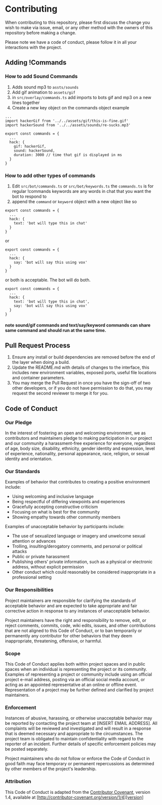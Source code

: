 # Contributing

When contributing to this repository, please first discuss the change you wish to make via issue,
email, or any other method with the owners of this repository before making a change. 

Please note we have a code of conduct, please follow it in all your interactions with the project.

## Adding !Commands

### How to add Sound Commands
1. Adds sound mp3 to `assts/sounds`
2. Add gif animation to `assets/gif`
3. in `src/overlay/commands.ts` add imports to bots gif and mp3 on a new lines together
4. Create a new key object on the commands object example
```
...
import hackerGif from '../../assets/gif/this-is-fine.gif'
import hackerSound from '../../assets/sounds/re-sucks.mp3'

export const commands = {
  ...
  hack: {
    gif: hackerGif,
    sound: hackerSound,
    duration: 3000 // time that gif is displayed in ms
  }
}
```

### How to add other types of commands
1. Edit `src/bot/commands.ts` or `src/bot/keywords.ts`
the `commands.ts` is for regular !commands 
keywords are any words in chat that you want the bot to respond to
2. append the `command` or `keyword` object with a new object like so
```
export const commands = {
  ...
  hack: {
    text: 'bot will type this in chat'
  }
}
```
or
```
export const commands = {
  ...
  hack: {
    say: 'bot will say this using vox'
  }
}
```
or both is acceptable. The bot will do both.
```
export const commands = {
  ...
  hack: {
    text: 'bot will type this in chat',
    say: 'bot will say this using vox'
  }
}
```

#### note sound/gif commands and text/say/keyword commands can share same command and should run at the same time.

## Pull Request Process

1. Ensure any install or build dependencies are removed before the end of the layer when doing a 
   build.
2. Update the README.md with details of changes to the interface, this includes new environment 
   variables, exposed ports, useful file locations and container parameters.
3. You may merge the Pull Request in once you have the sign-off of two other developers, or if you 
   do not have permission to do that, you may request the second reviewer to merge it for you.

## Code of Conduct

### Our Pledge

In the interest of fostering an open and welcoming environment, we as
contributors and maintainers pledge to making participation in our project and
our community a harassment-free experience for everyone, regardless of age, body
size, disability, ethnicity, gender identity and expression, level of experience,
nationality, personal appearance, race, religion, or sexual identity and
orientation.

### Our Standards

Examples of behavior that contributes to creating a positive environment
include:

* Using welcoming and inclusive language
* Being respectful of differing viewpoints and experiences
* Gracefully accepting constructive criticism
* Focusing on what is best for the community
* Showing empathy towards other community members

Examples of unacceptable behavior by participants include:

* The use of sexualized language or imagery and unwelcome sexual attention or
advances
* Trolling, insulting/derogatory comments, and personal or political attacks
* Public or private harassment
* Publishing others' private information, such as a physical or electronic
  address, without explicit permission
* Other conduct which could reasonably be considered inappropriate in a
  professional setting

### Our Responsibilities

Project maintainers are responsible for clarifying the standards of acceptable
behavior and are expected to take appropriate and fair corrective action in
response to any instances of unacceptable behavior.

Project maintainers have the right and responsibility to remove, edit, or
reject comments, commits, code, wiki edits, issues, and other contributions
that are not aligned to this Code of Conduct, or to ban temporarily or
permanently any contributor for other behaviors that they deem inappropriate,
threatening, offensive, or harmful.

### Scope

This Code of Conduct applies both within project spaces and in public spaces
when an individual is representing the project or its community. Examples of
representing a project or community include using an official project e-mail
address, posting via an official social media account, or acting as an appointed
representative at an online or offline event. Representation of a project may be
further defined and clarified by project maintainers.

### Enforcement

Instances of abusive, harassing, or otherwise unacceptable behavior may be
reported by contacting the project team at [INSERT EMAIL ADDRESS]. All
complaints will be reviewed and investigated and will result in a response that
is deemed necessary and appropriate to the circumstances. The project team is
obligated to maintain confidentiality with regard to the reporter of an incident.
Further details of specific enforcement policies may be posted separately.

Project maintainers who do not follow or enforce the Code of Conduct in good
faith may face temporary or permanent repercussions as determined by other
members of the project's leadership.

### Attribution

This Code of Conduct is adapted from the [Contributor Covenant][homepage], version 1.4,
available at [http://contributor-covenant.org/version/1/4][version]

[homepage]: http://contributor-covenant.org
[version]: http://contributor-covenant.org/version/1/4/